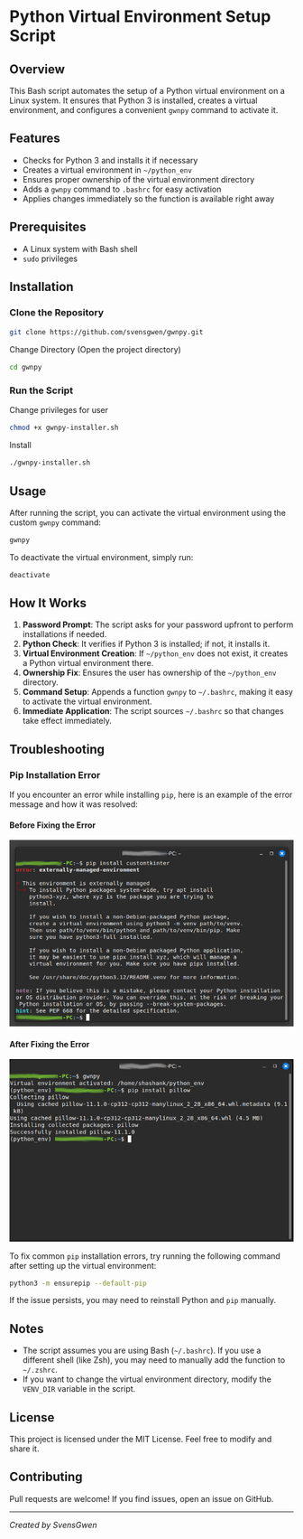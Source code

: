 # Python Virtual Environment Setup Script

## Overview
This Bash script automates the setup of a Python virtual environment on a Linux system. It ensures that Python 3 is installed, creates a virtual environment, and configures a convenient `gwnpy` command to activate it.

## Features
- Checks for Python 3 and installs it if necessary
- Creates a virtual environment in `~/python_env`
- Ensures proper ownership of the virtual environment directory
- Adds a `gwnpy` command to `.bashrc` for easy activation
- Applies changes immediately so the function is available right away

## Prerequisites
- A Linux system with Bash shell
- `sudo` privileges

## Installation
### Clone the Repository

```bash
git clone https://github.com/svensgwen/gwnpy.git
```
Change Directory (Open the project directory)
```bash
cd gwnpy
```

### Run the Script
Change privileges for user
```bash
chmod +x gwnpy-installer.sh
```
Install
```bash
./gwnpy-installer.sh
```

## Usage
After running the script, you can activate the virtual environment using the custom `gwnpy` command:

```bash
gwnpy
```

To deactivate the virtual environment, simply run:
```bash
deactivate
```

## How It Works
1. **Password Prompt**: The script asks for your password upfront to perform installations if needed.
2. **Python Check**: It verifies if Python 3 is installed; if not, it installs it.
3. **Virtual Environment Creation**: If `~/python_env` does not exist, it creates a Python virtual environment there.
4. **Ownership Fix**: Ensures the user has ownership of the `~/python_env` directory.
5. **Command Setup**: Appends a function `gwnpy` to `~/.bashrc`, making it easy to activate the virtual environment.
6. **Immediate Application**: The script sources `~/.bashrc` so that changes take effect immediately.

## Troubleshooting
### Pip Installation Error
If you encounter an error while installing `pip`, here is an example of the error message and how it was resolved:

#### Before Fixing the Error
![Pip Install Error](images/pip_error_before.png)

#### After Fixing the Error
![Fixed Pip Install](images/pip_after.png)

To fix common `pip` installation errors, try running the following command after setting up the virtual environment:
```bash
python3 -m ensurepip --default-pip
```
If the issue persists, you may need to reinstall Python and `pip` manually.

## Notes
- The script assumes you are using Bash (`~/.bashrc`). If you use a different shell (like Zsh), you may need to manually add the function to `~/.zshrc`.
- If you want to change the virtual environment directory, modify the `VENV_DIR` variable in the script.

## License
This project is licensed under the MIT License. Feel free to modify and share it.

## Contributing
Pull requests are welcome! If you find issues, open an issue on GitHub.

---

*Created by SvensGwen*

